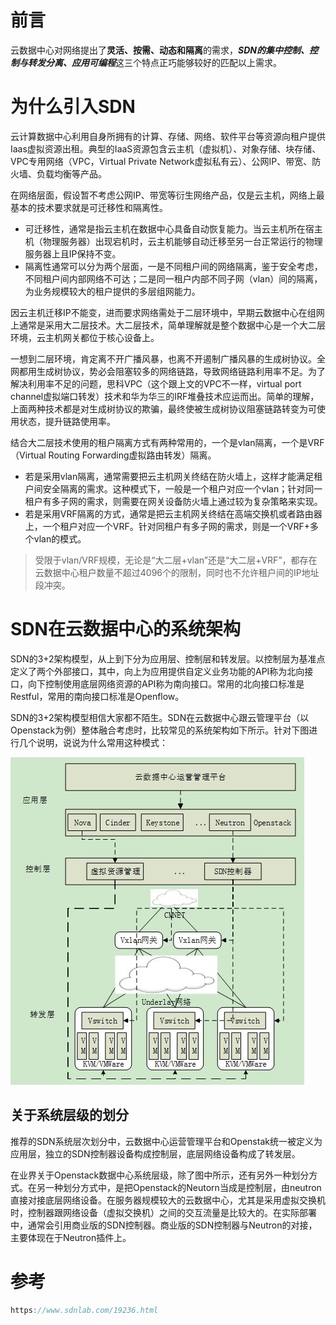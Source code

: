 # 前言
云数据中心对网络提出了**灵活、按需、动态和隔离**的需求，***SDN的集中控制、控制与转发分离、应用可编程***这三个特点正巧能够较好的匹配以上需求。

# 为什么引入SDN
云计算数据中心利用自身所拥有的计算、存储、网络、软件平台等资源向租户提供Iaas虚拟资源出租。典型的IaaS资源包含云主机（虚拟机）、对象存储、块存储、VPC专用网络（VPC，Virtual Private Network虚拟私有云）、公网IP、带宽、防火墙、负载均衡等产品。

在网络层面，假设暂不考虑公网IP、带宽等衍生网络产品，仅是云主机，网络上最基本的技术要求就是可迁移性和隔离性。
- 可迁移性，通常是指云主机在数据中心具备自动恢复能力。当云主机所在宿主机（物理服务器）出现宕机时，云主机能够自动迁移至另一台正常运行的物理服务器上且IP保持不变。
- 隔离性通常可以分为两个层面，一是不同租户间的网络隔离，鉴于安全考虑，不同租户间内部网络不可达；二是同一租户内部不同子网（vlan）间的隔离，为业务规模较大的租户提供的多层组网能力。

因云主机迁移IP不能变，进而要求网络需处于二层环境中，早期云数据中心在组网上通常是采用大二层技术。大二层技术，简单理解就是整个数据中心是一个大二层环境，云主机网关都位于核心设备上。

一想到二层环境，肯定离不开广播风暴，也离不开遏制广播风暴的生成树协议。全网都用生成树协议，势必会阻塞较多的网络链路，导致网络链路利用率不足。为了解决利用率不足的问题，思科VPC（这个跟上文的VPC不一样，virtual port channel虚拟端口转发）技术和华为华三的IRF堆叠技术应运而出。简单的理解，上面两种技术都是对生成树协议的欺骗，最终使被生成树协议阻塞链路转变为可使用状态，提升链路使用率。

结合大二层技术使用的租户隔离方式有两种常用的，一个是vlan隔离，一个是VRF（Virtual Routing Forwarding虚拟路由转发）隔离。
- 若是采用vlan隔离，通常需要把云主机网关终结在防火墙上，这样才能满足租户间安全隔离的需求。这种模式下，一般是一个租户对应一个vlan；针对同一租户有多子网的需求，则需要在网关设备防火墙上通过较为复杂策略来实现。
- 若是采用VRF隔离的方式，通常是把云主机网关终结在高端交换机或者路由器上，一个租户对应一个VRF。针对同租户有多子网的需求，则是一个VRF+多个vlan的模式。

>受限于vlan/VRF规模，无论是“大二层+vlan”还是“大二层+VRF”，都存在云数据中心租户数量不超过4096个的限制，同时也不允许租户间的IP地址段冲突。

#  SDN在云数据中心的系统架构
SDN的3+2架构模型，从上到下分为应用层、控制层和转发层。以控制层为基准点定义了两个外部接口，其中，向上为应用提供自定义业务功能的API称为北向接口，向下控制使用底层网络资源的API称为南向接口。常用的北向接口标准是Restful，常用的南向接口标准是Openflow。

SDN的3+2架构模型相信大家都不陌生。SDN在云数据中心跟云管理平台（以Openstack为例）整体融合考虑时，比较常见的系统架构如下所示。针对下图进行几个说明，说说为什么常用这种模式：

![](attachments/Pasted%20image%2020230506203149.png)

## 关于系统层级的划分
推荐的SDN系统层次划分中，云数据中心运营管理平台和Openstak统一被定义为应用层，独立的SDN控制器设备构成控制层，底层网络设备构成了转发层。

在业界关于Openstack数据中心系统层级，除了图中所示，还有另外一种划分方式。在另一种划分方式中，是把Openstack的Neutorn当成是控制层，由neutron直接对接底层网络设备。在服务器规模较大的云数据中心，尤其是采用虚拟交换机时，控制器跟网络设备（虚拟交换机）之间的交互流量是比较大的。在实际部署中，通常会引用商业版的SDN控制器。商业版的SDN控制器与Neutron的对接，主要体现在于Neutron插件上。



# 参考
```c
https://www.sdnlab.com/19236.html

```